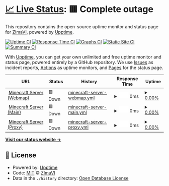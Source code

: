 # [📈 Live Status](https://zimavi.github.io/uptime-webs): <!--live status--> **🟥 Complete outage**

This repository contains the open-source uptime monitor and status page for [ZImaVI](https://zimavi.github.io/uptime-webs), powered by [Upptime](https://github.com/upptime/upptime).

[![Uptime CI](https://github.com/zimavi/uptime-webs/workflows/Uptime%20CI/badge.svg)](https://github.com/zimavi/uptime-webs/actions?query=workflow%3A%22Uptime+CI%22)
[![Response Time CI](https://github.com/zimavi/uptime-webs/workflows/Response%20Time%20CI/badge.svg)](https://github.com/zimavi/uptime-webs/actions?query=workflow%3A%22Response+Time+CI%22)
[![Graphs CI](https://github.com/zimavi/uptime-webs/workflows/Graphs%20CI/badge.svg)](https://github.com/zimavi/uptime-webs/actions?query=workflow%3A%22Graphs+CI%22)
[![Static Site CI](https://github.com/zimavi/uptime-webs/workflows/Static%20Site%20CI/badge.svg)](https://github.com/zimavi/uptime-webs/actions?query=workflow%3A%22Static+Site+CI%22)
[![Summary CI](https://github.com/zimavi/uptime-webs/workflows/Summary%20CI/badge.svg)](https://github.com/zimavi/uptime-webs/actions?query=workflow%3A%22Summary+CI%22)

With [Upptime](https://upptime.js.org), you can get your own unlimited and free uptime monitor and status page, powered entirely by a GitHub repository. We use [Issues](https://github.com/zimavi/uptime-webs/issues) as incident reports, [Actions](https://github.com/zimavi/uptime-webs/actions) as uptime monitors, and [Pages](https://zimavi.github.io/uptime-webs) for the status page.

<!--start: status pages-->
<!-- This summary is generated by Upptime (https://github.com/upptime/upptime) -->
<!-- Do not edit this manually, your changes will be overwritten -->
<!-- prettier-ignore -->
| URL | Status | History | Response Time | Uptime |
| --- | ------ | ------- | ------------- | ------ |
| <img alt="" src="https://icons.duckduckgo.com/ip3/62911.ico" height="13"> [Minecraft Server (Webmap)](father-sweet.gl.at.ply.gg:62911) | 🟥 Down | [minecraft-server-webmap.yml](https://github.com/zimavi/uptime-webs/commits/HEAD/history/minecraft-server-webmap.yml) | <details><summary><img alt="Response time graph" src="./graphs/minecraft-server-webmap/response-time-week.png" height="20"> 0ms</summary><br><a href="https://status.zimavi.top/history/minecraft-server-webmap"><img alt="Response time 910" src="https://img.shields.io/endpoint?url=https%3A%2F%2Fraw.githubusercontent.com%2Fzimavi%2Fuptime-webs%2FHEAD%2Fapi%2Fminecraft-server-webmap%2Fresponse-time.json"></a><br><a href="https://status.zimavi.top/history/minecraft-server-webmap"><img alt="24-hour response time 0" src="https://img.shields.io/endpoint?url=https%3A%2F%2Fraw.githubusercontent.com%2Fzimavi%2Fuptime-webs%2FHEAD%2Fapi%2Fminecraft-server-webmap%2Fresponse-time-day.json"></a><br><a href="https://status.zimavi.top/history/minecraft-server-webmap"><img alt="7-day response time 0" src="https://img.shields.io/endpoint?url=https%3A%2F%2Fraw.githubusercontent.com%2Fzimavi%2Fuptime-webs%2FHEAD%2Fapi%2Fminecraft-server-webmap%2Fresponse-time-week.json"></a><br><a href="https://status.zimavi.top/history/minecraft-server-webmap"><img alt="30-day response time 996" src="https://img.shields.io/endpoint?url=https%3A%2F%2Fraw.githubusercontent.com%2Fzimavi%2Fuptime-webs%2FHEAD%2Fapi%2Fminecraft-server-webmap%2Fresponse-time-month.json"></a><br><a href="https://status.zimavi.top/history/minecraft-server-webmap"><img alt="1-year response time 910" src="https://img.shields.io/endpoint?url=https%3A%2F%2Fraw.githubusercontent.com%2Fzimavi%2Fuptime-webs%2FHEAD%2Fapi%2Fminecraft-server-webmap%2Fresponse-time-year.json"></a></details> | <details><summary><a href="https://status.zimavi.top/history/minecraft-server-webmap">0.00%</a></summary><a href="https://status.zimavi.top/history/minecraft-server-webmap"><img alt="All-time uptime 64.81%" src="https://img.shields.io/endpoint?url=https%3A%2F%2Fraw.githubusercontent.com%2Fzimavi%2Fuptime-webs%2FHEAD%2Fapi%2Fminecraft-server-webmap%2Fuptime.json"></a><br><a href="https://status.zimavi.top/history/minecraft-server-webmap"><img alt="24-hour uptime 0.00%" src="https://img.shields.io/endpoint?url=https%3A%2F%2Fraw.githubusercontent.com%2Fzimavi%2Fuptime-webs%2FHEAD%2Fapi%2Fminecraft-server-webmap%2Fuptime-day.json"></a><br><a href="https://status.zimavi.top/history/minecraft-server-webmap"><img alt="7-day uptime 0.00%" src="https://img.shields.io/endpoint?url=https%3A%2F%2Fraw.githubusercontent.com%2Fzimavi%2Fuptime-webs%2FHEAD%2Fapi%2Fminecraft-server-webmap%2Fuptime-week.json"></a><br><a href="https://status.zimavi.top/history/minecraft-server-webmap"><img alt="30-day uptime 49.66%" src="https://img.shields.io/endpoint?url=https%3A%2F%2Fraw.githubusercontent.com%2Fzimavi%2Fuptime-webs%2FHEAD%2Fapi%2Fminecraft-server-webmap%2Fuptime-month.json"></a><br><a href="https://status.zimavi.top/history/minecraft-server-webmap"><img alt="1-year uptime 64.81%" src="https://img.shields.io/endpoint?url=https%3A%2F%2Fraw.githubusercontent.com%2Fzimavi%2Fuptime-webs%2FHEAD%2Fapi%2Fminecraft-server-webmap%2Fuptime-year.json"></a></details>
| <img alt="" src="https://icons.duckduckgo.com/ip3/null.ico" height="13"> [Minecraft Server (Main)](articles-permit.gl.at.ply.gg) | 🟥 Down | [minecraft-server-main.yml](https://github.com/zimavi/uptime-webs/commits/HEAD/history/minecraft-server-main.yml) | <details><summary><img alt="Response time graph" src="./graphs/minecraft-server-main/response-time-week.png" height="20"> 0ms</summary><br><a href="https://status.zimavi.top/history/minecraft-server-main"><img alt="Response time 23" src="https://img.shields.io/endpoint?url=https%3A%2F%2Fraw.githubusercontent.com%2Fzimavi%2Fuptime-webs%2FHEAD%2Fapi%2Fminecraft-server-main%2Fresponse-time.json"></a><br><a href="https://status.zimavi.top/history/minecraft-server-main"><img alt="24-hour response time 0" src="https://img.shields.io/endpoint?url=https%3A%2F%2Fraw.githubusercontent.com%2Fzimavi%2Fuptime-webs%2FHEAD%2Fapi%2Fminecraft-server-main%2Fresponse-time-day.json"></a><br><a href="https://status.zimavi.top/history/minecraft-server-main"><img alt="7-day response time 0" src="https://img.shields.io/endpoint?url=https%3A%2F%2Fraw.githubusercontent.com%2Fzimavi%2Fuptime-webs%2FHEAD%2Fapi%2Fminecraft-server-main%2Fresponse-time-week.json"></a><br><a href="https://status.zimavi.top/history/minecraft-server-main"><img alt="30-day response time 17" src="https://img.shields.io/endpoint?url=https%3A%2F%2Fraw.githubusercontent.com%2Fzimavi%2Fuptime-webs%2FHEAD%2Fapi%2Fminecraft-server-main%2Fresponse-time-month.json"></a><br><a href="https://status.zimavi.top/history/minecraft-server-main"><img alt="1-year response time 23" src="https://img.shields.io/endpoint?url=https%3A%2F%2Fraw.githubusercontent.com%2Fzimavi%2Fuptime-webs%2FHEAD%2Fapi%2Fminecraft-server-main%2Fresponse-time-year.json"></a></details> | <details><summary><a href="https://status.zimavi.top/history/minecraft-server-main">0.00%</a></summary><a href="https://status.zimavi.top/history/minecraft-server-main"><img alt="All-time uptime 69.36%" src="https://img.shields.io/endpoint?url=https%3A%2F%2Fraw.githubusercontent.com%2Fzimavi%2Fuptime-webs%2FHEAD%2Fapi%2Fminecraft-server-main%2Fuptime.json"></a><br><a href="https://status.zimavi.top/history/minecraft-server-main"><img alt="24-hour uptime 0.00%" src="https://img.shields.io/endpoint?url=https%3A%2F%2Fraw.githubusercontent.com%2Fzimavi%2Fuptime-webs%2FHEAD%2Fapi%2Fminecraft-server-main%2Fuptime-day.json"></a><br><a href="https://status.zimavi.top/history/minecraft-server-main"><img alt="7-day uptime 0.00%" src="https://img.shields.io/endpoint?url=https%3A%2F%2Fraw.githubusercontent.com%2Fzimavi%2Fuptime-webs%2FHEAD%2Fapi%2Fminecraft-server-main%2Fuptime-week.json"></a><br><a href="https://status.zimavi.top/history/minecraft-server-main"><img alt="30-day uptime 57.08%" src="https://img.shields.io/endpoint?url=https%3A%2F%2Fraw.githubusercontent.com%2Fzimavi%2Fuptime-webs%2FHEAD%2Fapi%2Fminecraft-server-main%2Fuptime-month.json"></a><br><a href="https://status.zimavi.top/history/minecraft-server-main"><img alt="1-year uptime 69.36%" src="https://img.shields.io/endpoint?url=https%3A%2F%2Fraw.githubusercontent.com%2Fzimavi%2Fuptime-webs%2FHEAD%2Fapi%2Fminecraft-server-main%2Fuptime-year.json"></a></details>
| <img alt="" src="https://icons.duckduckgo.com/ip3/null.ico" height="13"> [Minecraft Server (Proxy)](related-convergence.gl.at.ply.gg) | 🟥 Down | [minecraft-server-proxy.yml](https://github.com/zimavi/uptime-webs/commits/HEAD/history/minecraft-server-proxy.yml) | <details><summary><img alt="Response time graph" src="./graphs/minecraft-server-proxy/response-time-week.png" height="20"> 0ms</summary><br><a href="https://status.zimavi.top/history/minecraft-server-proxy"><img alt="Response time 17" src="https://img.shields.io/endpoint?url=https%3A%2F%2Fraw.githubusercontent.com%2Fzimavi%2Fuptime-webs%2FHEAD%2Fapi%2Fminecraft-server-proxy%2Fresponse-time.json"></a><br><a href="https://status.zimavi.top/history/minecraft-server-proxy"><img alt="24-hour response time 0" src="https://img.shields.io/endpoint?url=https%3A%2F%2Fraw.githubusercontent.com%2Fzimavi%2Fuptime-webs%2FHEAD%2Fapi%2Fminecraft-server-proxy%2Fresponse-time-day.json"></a><br><a href="https://status.zimavi.top/history/minecraft-server-proxy"><img alt="7-day response time 0" src="https://img.shields.io/endpoint?url=https%3A%2F%2Fraw.githubusercontent.com%2Fzimavi%2Fuptime-webs%2FHEAD%2Fapi%2Fminecraft-server-proxy%2Fresponse-time-week.json"></a><br><a href="https://status.zimavi.top/history/minecraft-server-proxy"><img alt="30-day response time 17" src="https://img.shields.io/endpoint?url=https%3A%2F%2Fraw.githubusercontent.com%2Fzimavi%2Fuptime-webs%2FHEAD%2Fapi%2Fminecraft-server-proxy%2Fresponse-time-month.json"></a><br><a href="https://status.zimavi.top/history/minecraft-server-proxy"><img alt="1-year response time 17" src="https://img.shields.io/endpoint?url=https%3A%2F%2Fraw.githubusercontent.com%2Fzimavi%2Fuptime-webs%2FHEAD%2Fapi%2Fminecraft-server-proxy%2Fresponse-time-year.json"></a></details> | <details><summary><a href="https://status.zimavi.top/history/minecraft-server-proxy">0.00%</a></summary><a href="https://status.zimavi.top/history/minecraft-server-proxy"><img alt="All-time uptime 70.55%" src="https://img.shields.io/endpoint?url=https%3A%2F%2Fraw.githubusercontent.com%2Fzimavi%2Fuptime-webs%2FHEAD%2Fapi%2Fminecraft-server-proxy%2Fuptime.json"></a><br><a href="https://status.zimavi.top/history/minecraft-server-proxy"><img alt="24-hour uptime 0.00%" src="https://img.shields.io/endpoint?url=https%3A%2F%2Fraw.githubusercontent.com%2Fzimavi%2Fuptime-webs%2FHEAD%2Fapi%2Fminecraft-server-proxy%2Fuptime-day.json"></a><br><a href="https://status.zimavi.top/history/minecraft-server-proxy"><img alt="7-day uptime 0.00%" src="https://img.shields.io/endpoint?url=https%3A%2F%2Fraw.githubusercontent.com%2Fzimavi%2Fuptime-webs%2FHEAD%2Fapi%2Fminecraft-server-proxy%2Fuptime-week.json"></a><br><a href="https://status.zimavi.top/history/minecraft-server-proxy"><img alt="30-day uptime 57.11%" src="https://img.shields.io/endpoint?url=https%3A%2F%2Fraw.githubusercontent.com%2Fzimavi%2Fuptime-webs%2FHEAD%2Fapi%2Fminecraft-server-proxy%2Fuptime-month.json"></a><br><a href="https://status.zimavi.top/history/minecraft-server-proxy"><img alt="1-year uptime 70.55%" src="https://img.shields.io/endpoint?url=https%3A%2F%2Fraw.githubusercontent.com%2Fzimavi%2Fuptime-webs%2FHEAD%2Fapi%2Fminecraft-server-proxy%2Fuptime-year.json"></a></details>

<!--end: status pages-->

[**Visit our status website →**](https://zimavi.github.io/uptime-webs)

## 📄 License

- Powered by: [Upptime](https://github.com/upptime/upptime)
- Code: [MIT](./LICENSE) © [ZImaVI](https://zimavi.github.io/uptime-webs)
- Data in the `./history` directory: [Open Database License](https://opendatacommons.org/licenses/odbl/1-0/)
